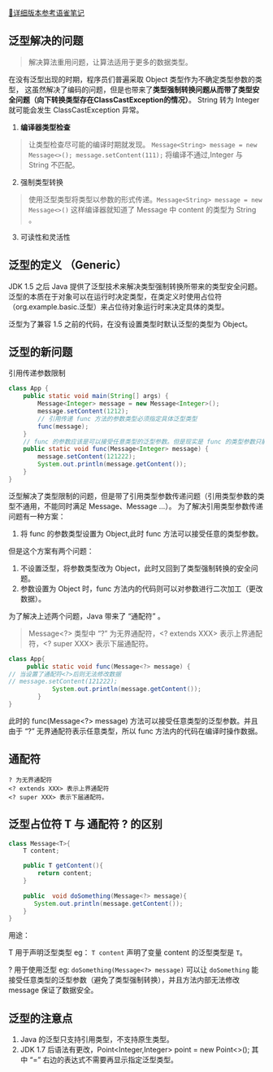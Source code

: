 [📒详细版本参考语雀笔记](https://www.yuque.com/mecode-7pn28/vgeyn0/whrz8d)

## 泛型解决的问题
> 解决算法重用问题，让算法适用于更多的数据类型。

在没有泛型出现的时期，程序员们普遍采取 Object 类型作为不确定类型参数的类型，
这虽然解决了编码的问题，但是也带来了**类型强制转换问题从而带了类型安全问题（向下转换类型存在ClassCastException的情况）**。
String 转为 Integer 就可能会发生 ClassCastException 异常。

1. **编译器类型检查**
> 让类型检查尽可能的编译时期就发现。
`Message<String> message = new Message<>();
 message.setContent(111);` 将编译不通过,Integer 与 String 不匹配。
2. 强制类型转换
> 使用泛型类型将类型以参数的形式传递。`Message<String> message = new Message<>()` 这样编译器就知道了 Message 中 content 的类型为 String 。
3. 可读性和灵活性

## 泛型的定义 （Generic）
JDK 1.5 之后 Java 提供了泛型技术来解决类型强制转换所带来的类型安全问题。泛型的本质在于对象可以在运行时决定类型，在类定义时使用占位符（org.example.basic.泛型）来占位待对象运行时来决定具体的类型。

泛型为了兼容 1.5 之前的代码，在没有设置类型时默认泛型的类型为 Object。

## 泛型的新问题
引用传递参数限制

```java
class App {
    public static void main(String[] args) {
        Message<Integer> message = new Message<Integer>();
        message.setContent(1212);
        // 引用传递 func 方法的参数类型必须指定具体泛型类型
        func(message);
    }
    // func 的参数应该是可以接受任意类型的泛型参数。但是现实是 func 的类型参数只能指定具体泛型类型 eg：Message<Integer>。
    public static void func(Message<Integer> message) {
        message.setContent(121222);
        System.out.println(message.getContent());
    }
}
```
泛型解决了类型限制的问题，但是带了引用类型参数传递问题（引用类型参数的类型不通用，不能同时满足 Message<String>、Message<Integer> ...）。
为了解决引用类型参数传递问题有一种方案：
1. 将 func 的参数类型设置为 Object,此时 func 方法可以接受任意的类型参数。

但是这个方案有两个问题：
1.  不设置泛型，将参数类型改为 Object，此时又回到了类型强制转换的安全问题。
2.  参数设置为 Object 时，func 方法内的代码则可以对参数进行二次加工（更改数据）。

为了解决上述两个问题，Java 带来了 “通配符” 。
> Message<?> 类型中 “?” 为无界通配符，<? extends XXX> 表示上界通配符，<? super XXX> 表示下届通配符。
```java
class App{
     public static void func(Message<?> message) {
// 当设置了通配符<?>后则无法修改数据
// message.setContent(121222);
            System.out.println(message.getContent());
        }
}
```
此时的 func(Message<?> message) 方法可以接受任意类型的泛型参数。并且由于 “?” 无界通配符表示任意类型，所以 func 方法内的代码在编译时操作数据。




## 通配符
    ? 为无界通配符 
    <? extends XXX> 表示上界通配符
    <? super XXX> 表示下届通配符。

## 泛型占位符 T 与 通配符 ? 的区别
```java
class Message<T>{ 
    T content;

    public T getContent(){
        return content;
    }
    
    public  void doSomething(Message<?> message){
       System.out.println(message.getContent());
    }   
}
``` 
用途：

T 用于声明泛型类型 
eg： `T content` 声明了变量 content 的泛型类型是 `T`。

? 用于使用泛型
eg: `doSomething(Message<?> message)` 可以让 `doSomething` 能接受任意类型的泛型参数（避免了类型强制转换），并且方法内部无法修改 message 保证了数据安全。

## 泛型的注意点

 1. Java 的泛型只支持引用类型，不支持原生类型。
 2. JDK 1.7 后语法有更改，Point<Integer,Integer> point = new Point<>(); 其中 “=” 右边的表达式不需要再显示指定泛型类型。
